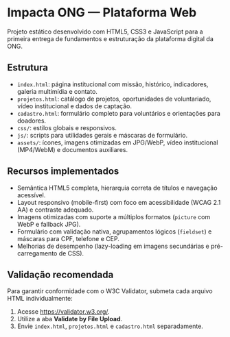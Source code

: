 # Impacta ONG — Plataforma Web

Projeto estático desenvolvido com HTML5, CSS3 e JavaScript para a primeira entrega de fundamentos e estruturação da plataforma digital da ONG.

## Estrutura

- `index.html`: página institucional com missão, histórico, indicadores, galeria multimídia e contato.
- `projetos.html`: catálogo de projetos, oportunidades de voluntariado, vídeo institucional e dados de captação.
- `cadastro.html`: formulário completo para voluntários e orientações para doadores.
- `css/`: estilos globais e responsivos.
- `js/`: scripts para utilidades gerais e máscaras de formulário.
- `assets/`: ícones, imagens otimizadas em JPG/WebP, vídeo institucional (MP4/WebM) e documentos auxiliares.

## Recursos implementados

- Semântica HTML5 completa, hierarquia correta de títulos e navegação acessível.
- Layout responsivo (mobile-first) com foco em acessibilidade (WCAG 2.1 AA) e contraste adequado.
- Imagens otimizadas com suporte a múltiplos formatos (`picture` com WebP e fallback JPG).
- Formulário com validação nativa, agrupamentos lógicos (`fieldset`) e máscaras para CPF, telefone e CEP.
- Melhorias de desempenho (lazy-loading em imagens secundárias e pré-carregamento de CSS).

## Validação recomendada

Para garantir conformidade com o W3C Validator, submeta cada arquivo HTML individualmente:

1. Acesse <https://validator.w3.org/>.
2. Utilize a aba **Validate by File Upload**.
3. Envie `index.html`, `projetos.html` e `cadastro.html` separadamente.
